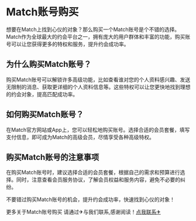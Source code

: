 # Match账号购买

想要在Match上找到心仪的对象？那么购买一个Match账号是个不错的选择。Match作为全球最大的约会平台之一，拥有庞大的用户群体和丰富的功能，购买账号可以让您获得更多的特权和服务，提升约会成功率。

## 为什么购买Match账号？

购买Match账号可以解锁许多高级功能，比如查看谁对您的个人资料感兴趣、发送无限制的消息、获取更详细的个人资料信息等。这些特权可以让您更快地找到理想的约会对象，提高匹配成功率。

## 如何购买Match账号？

在Match官方网站或App上，您可以轻松地购买账号。选择合适的会员套餐，填写支付信息，即可成为Match的高级会员，尽情享受各种高级特权。

## 购买Match账号的注意事项

在购买Match账号时，建议选择合适的会员套餐，根据自己的需求和预算进行选择。同时，注意查看会员服务协议，了解会员权益和服务内容，避免不必要的纠纷。

不要错过购买Match账号的机会，提升约会成功率，快速找到心仪的对象！

更多关于Match账号购买 请通过✈与我们联系,感谢阅读！[点我联系✈](https://www.G208.com)